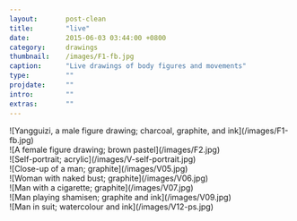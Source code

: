 ```yaml
---
layout:       post-clean
title:        "live"
date:         2015-06-03 03:44:00 +0800
category:     drawings
thumbnail:    /images/F1-fb.jpg
caption:      "Live drawings of body figures and movements"
type:         ""
projdate:     ""
intro:        ""
extras:       ""
---
```



<div class="image entry" markdown="1">
![Yangguizi, a male figure drawing; charcoal, graphite, and ink](/images/F1-fb.jpg)
</div>

<div class="image entry" markdown="1">
![A female figure drawing; brown pastel](/images/F2.jpg)
</div>

<div class="image entry" markdown="1">
![Self-portrait; acrylic](/images/V-self-portrait.jpg)
</div>

<div class="image entry" markdown="1">
![Close-up of a man; graphite](/images/V05.jpg)
</div>

<div class="image entry" markdown="1">
![Woman with naked bust; graphite](/images/V06.jpg)
</div>

<div class="image entry" markdown="1">
![Man with a cigarette; graphite](/images/V07.jpg)
</div>

<div class="image entry" markdown="1">
![Man playing shamisen; graphite and ink](/images/V09.jpg)
</div>

<div class="image entry" markdown="1">
![Man in suit; watercolour and ink](/images/V12-ps.jpg)
</div>